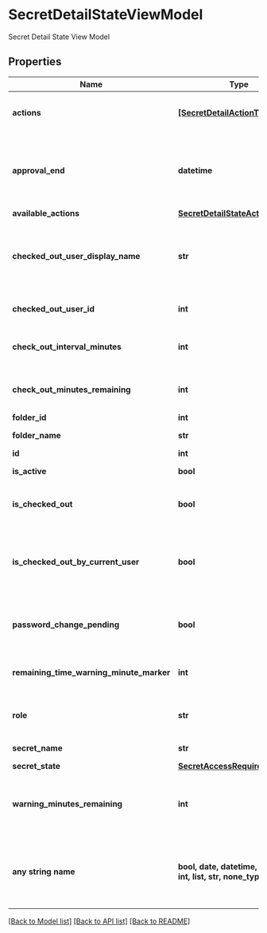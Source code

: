 # SecretDetailStateViewModel

Secret Detail State View Model

## Properties
Name | Type | Description | Notes
------------ | ------------- | ------------- | -------------
**actions** | [**[SecretDetailActionType]**](SecretDetailActionType.md) | Allowed action for current user | [optional] 
**approval_end** | **datetime** | Date when the current approval expires, or null if there is no open approval | [optional] 
**available_actions** | [**SecretDetailStateActionsModel**](SecretDetailStateActionsModel.md) |  | [optional] 
**checked_out_user_display_name** | **str** | Display Name of User that has the secret checked out | [optional] 
**checked_out_user_id** | **int** | User Secret is checked out to | [optional] 
**check_out_interval_minutes** | **int** | Number of minutes before checkout  | [optional] 
**check_out_minutes_remaining** | **int** | Minutes remaining in check out | [optional] 
**folder_id** | **int** | Folder Id | [optional] 
**folder_name** | **str** | Folder Name | [optional] 
**id** | **int** | Secret Id | [optional] 
**is_active** | **bool** | Active indicator | [optional] 
**is_checked_out** | **bool** | Is the Secret checked out | [optional] 
**is_checked_out_by_current_user** | **bool** | Indicates whether the Secret is checked out by the current user | [optional] 
**password_change_pending** | **bool** | Pending Password change on secret indicator | [optional] 
**remaining_time_warning_minute_marker** | **int** | Minute mark to show check out warning | [optional] 
**role** | **str** | Role that current user has on Secret | [optional] 
**secret_name** | **str** | Secret Name | [optional] 
**secret_state** | [**SecretAccessRequired**](SecretAccessRequired.md) |  | [optional] 
**warning_minutes_remaining** | **int** | Minutes remaining before showing check in warning | [optional] 
**any string name** | **bool, date, datetime, dict, float, int, list, str, none_type** | any string name can be used but the value must be the correct type | [optional]

[[Back to Model list]](../README.md#documentation-for-models) [[Back to API list]](../README.md#documentation-for-api-endpoints) [[Back to README]](../README.md)


